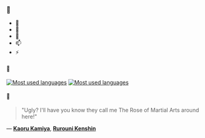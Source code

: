 ### 👋

- 🔭
- 🌱
- 💬
- 📫
- ⚡

#### 🧏

[![Most used languages](https://github-readme-stats-aynah.vercel.app/api/top-langs/?username=aynh&theme=solarized-dark&langs_count=6&layout=compact&hide_title=true)](https://github.com/anuraghazra/github-readme-stats#gh-dark-mode-only)
[![Most used languages](https://github-readme-stats-aynah.vercel.app/api/top-langs/?username=aynh&theme=solarized-light&langs_count=6&layout=compact&hide_title=true)](https://github.com/anuraghazra/github-readme-stats#gh-light-mode-only)

#### 💬

> "Ugly? I'll have you know they call me The Rose of Martial Arts around here!"

&mdash; [**Kaoru Kamiya**](https://myanimelist.net/character.php?q=Kaoru%20Kamiya&cat=character), [**Rurouni Kenshin**](https://myanimelist.net/search/all?q=Rurouni%20Kenshin&cat=all)
